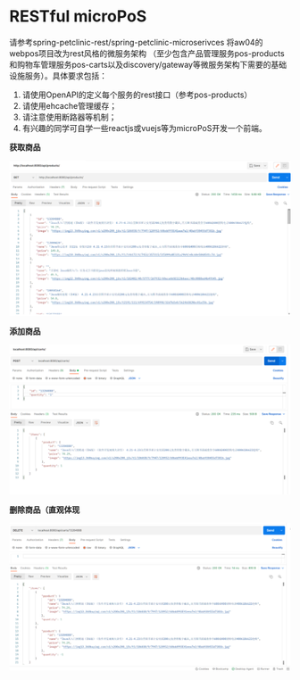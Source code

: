 # RESTful microPoS 


请参考spring-petclinic-rest/spring-petclinic-microserivces 将aw04的webpos项目改为rest风格的微服务架构
（至少包含产品管理服务pos-products和购物车管理服务pos-carts以及discovery/gateway等微服务架构下需要的基础设施服务）。具体要求包括：

1. 请使用OpenAPI的定义每个服务的rest接口（参考pos-products）
2. 请使用ehcache管理缓存；
3. 请注意使用断路器等机制；
4. 有兴趣的同学可自学一些reactjs或vuejs等为microPoS开发一个前端。

**获取商品**

![image-20220422214451569](README.assets/image-20220422214451569.png)

**添加商品**

![image-20220423011822589](README.assets/image-20220423011822589.png)

**删除商品（直观体现**

![image-20220423012325786](README.assets/image-20220423012325786.png)
